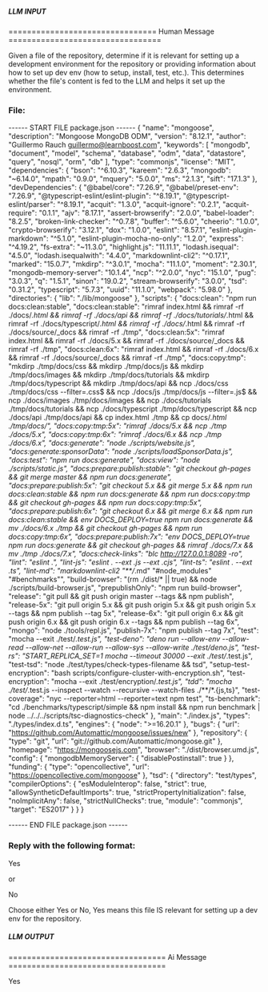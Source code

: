 ##### LLM INPUT #####
================================ Human Message =================================

Given a file of the repository, determine if it is relevant for setting up a development environment for the repository or providing information about how to set up dev env (how to setup, install, test, etc.). This determines whether the file's content is fed to the LLM and helps it set up the environment.

### File:
------ START FILE package.json ------
{
  "name": "mongoose",
  "description": "Mongoose MongoDB ODM",
  "version": "8.12.1",
  "author": "Guillermo Rauch <guillermo@learnboost.com>",
  "keywords": [
    "mongodb",
    "document",
    "model",
    "schema",
    "database",
    "odm",
    "data",
    "datastore",
    "query",
    "nosql",
    "orm",
    "db"
  ],
  "type": "commonjs",
  "license": "MIT",
  "dependencies": {
    "bson": "^6.10.3",
    "kareem": "2.6.3",
    "mongodb": "~6.14.0",
    "mpath": "0.9.0",
    "mquery": "5.0.0",
    "ms": "2.1.3",
    "sift": "17.1.3"
  },
  "devDependencies": {
    "@babel/core": "7.26.9",
    "@babel/preset-env": "7.26.9",
    "@typescript-eslint/eslint-plugin": "^8.19.1",
    "@typescript-eslint/parser": "^8.19.1",
    "acquit": "1.3.0",
    "acquit-ignore": "0.2.1",
    "acquit-require": "0.1.1",
    "ajv": "8.17.1",
    "assert-browserify": "2.0.0",
    "babel-loader": "8.2.5",
    "broken-link-checker": "^0.7.8",
    "buffer": "^5.6.0",
    "cheerio": "1.0.0",
    "crypto-browserify": "3.12.1",
    "dox": "1.0.0",
    "eslint": "8.57.1",
    "eslint-plugin-markdown": "^5.1.0",
    "eslint-plugin-mocha-no-only": "1.2.0",
    "express": "^4.19.2",
    "fs-extra": "~11.3.0",
    "highlight.js": "11.11.1",
    "lodash.isequal": "4.5.0",
    "lodash.isequalwith": "4.4.0",
    "markdownlint-cli2": "^0.17.1",
    "marked": "15.0.7",
    "mkdirp": "^3.0.1",
    "mocha": "11.1.0",
    "moment": "2.30.1",
    "mongodb-memory-server": "10.1.4",
    "ncp": "^2.0.0",
    "nyc": "15.1.0",
    "pug": "3.0.3",
    "q": "1.5.1",
    "sinon": "19.0.2",
    "stream-browserify": "3.0.0",
    "tsd": "0.31.2",
    "typescript": "5.7.3",
    "uuid": "11.1.0",
    "webpack": "5.98.0"
  },
  "directories": {
    "lib": "./lib/mongoose"
  },
  "scripts": {
    "docs:clean": "npm run docs:clean:stable",
    "docs:clean:stable": "rimraf index.html && rimraf -rf ./docs/*.html  && rimraf -rf ./docs/api && rimraf -rf ./docs/tutorials/*.html && rimraf -rf ./docs/typescript/*.html && rimraf -rf ./docs/*.html && rimraf -rf ./docs/source/_docs && rimraf -rf ./tmp",
    "docs:clean:5x": "rimraf index.html && rimraf -rf ./docs/5.x && rimraf -rf ./docs/source/_docs && rimraf -rf ./tmp",
    "docs:clean:6x": "rimraf index.html && rimraf -rf ./docs/6.x && rimraf -rf ./docs/source/_docs && rimraf -rf ./tmp",
    "docs:copy:tmp": "mkdirp ./tmp/docs/css && mkdirp ./tmp/docs/js && mkdirp ./tmp/docs/images && mkdirp ./tmp/docs/tutorials && mkdirp ./tmp/docs/typescript && mkdirp ./tmp/docs/api && ncp ./docs/css ./tmp/docs/css --filter=.css$ && ncp ./docs/js ./tmp/docs/js --filter=.js$ && ncp ./docs/images ./tmp/docs/images && ncp ./docs/tutorials ./tmp/docs/tutorials && ncp ./docs/typescript ./tmp/docs/typescript && ncp ./docs/api ./tmp/docs/api && cp index.html ./tmp && cp docs/*.html ./tmp/docs/",
    "docs:copy:tmp:5x": "rimraf ./docs/5.x && ncp ./tmp ./docs/5.x",
    "docs:copy:tmp:6x": "rimraf ./docs/6.x && ncp ./tmp ./docs/6.x",
    "docs:generate": "node ./scripts/website.js",
    "docs:generate:sponsorData": "node ./scripts/loadSponsorData.js",
    "docs:test": "npm run docs:generate",
    "docs:view": "node ./scripts/static.js",
    "docs:prepare:publish:stable": "git checkout gh-pages && git merge master && npm run docs:generate",
    "docs:prepare:publish:5x": "git checkout 5.x && git merge 5.x && npm run docs:clean:stable && npm run docs:generate && npm run docs:copy:tmp && git checkout gh-pages && npm run docs:copy:tmp:5x",
    "docs:prepare:publish:6x": "git checkout 6.x && git merge 6.x && npm run docs:clean:stable && env DOCS_DEPLOY=true npm run docs:generate && mv ./docs/6.x ./tmp && git checkout gh-pages && npm run docs:copy:tmp:6x",
    "docs:prepare:publish:7x": "env DOCS_DEPLOY=true npm run docs:generate && git checkout gh-pages && rimraf ./docs/7.x && mv ./tmp ./docs/7.x",
    "docs:check-links": "blc http://127.0.0.1:8089 -ro",
    "lint": "eslint .",
    "lint-js": "eslint . --ext .js --ext .cjs",
    "lint-ts": "eslint . --ext .ts",
    "lint-md": "markdownlint-cli2 \"**/*.md\" \"#node_modules\" \"#benchmarks\"",
    "build-browser": "(rm ./dist/* || true) && node ./scripts/build-browser.js",
    "prepublishOnly": "npm run build-browser",
    "release": "git pull && git push origin master --tags && npm publish",
    "release-5x": "git pull origin 5.x && git push origin 5.x && git push origin 5.x --tags && npm publish --tag 5x",
    "release-6x": "git pull origin 6.x && git push origin 6.x && git push origin 6.x --tags && npm publish --tag 6x",
    "mongo": "node ./tools/repl.js",
    "publish-7x": "npm publish --tag 7x",
    "test": "mocha --exit ./test/*.test.js",
    "test-deno": "deno run --allow-env --allow-read --allow-net --allow-run --allow-sys --allow-write ./test/deno.js",
    "test-rs": "START_REPLICA_SET=1 mocha --timeout 30000 --exit ./test/*.test.js",
    "test-tsd": "node ./test/types/check-types-filename && tsd",
    "setup-test-encryption": "bash scripts/configure-cluster-with-encryption.sh",
    "test-encryption": "mocha --exit ./test/encryption/*.test.js",
    "tdd": "mocha ./test/*.test.js --inspect --watch --recursive --watch-files ./**/*.{js,ts}",
    "test-coverage": "nyc --reporter=html --reporter=text npm test",
    "ts-benchmark": "cd ./benchmarks/typescript/simple && npm install && npm run benchmark | node ../../../scripts/tsc-diagnostics-check"
  },
  "main": "./index.js",
  "types": "./types/index.d.ts",
  "engines": {
    "node": ">=16.20.1"
  },
  "bugs": {
    "url": "https://github.com/Automattic/mongoose/issues/new"
  },
  "repository": {
    "type": "git",
    "url": "git://github.com/Automattic/mongoose.git"
  },
  "homepage": "https://mongoosejs.com",
  "browser": "./dist/browser.umd.js",
  "config": {
    "mongodbMemoryServer": {
      "disablePostinstall": true
    }
  },
  "funding": {
    "type": "opencollective",
    "url": "https://opencollective.com/mongoose"
  },
  "tsd": {
    "directory": "test/types",
    "compilerOptions": {
      "esModuleInterop": false,
      "strict": true,
      "allowSyntheticDefaultImports": true,
      "strictPropertyInitialization": false,
      "noImplicitAny": false,
      "strictNullChecks": true,
      "module": "commonjs",
      "target": "ES2017"
    }
  }
}

------ END FILE package.json ------

### Reply with the following format:

<rel>Yes</rel>

or

<rel>No</rel>

Choose either Yes or No, Yes means this file IS relevant for setting up a dev env for the repository.

##### LLM OUTPUT #####
================================== Ai Message ==================================

<rel>Yes</rel>